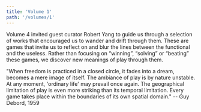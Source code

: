 ```yaml
---
title: 'Volume 1'
path: '/volumes/1'
---
```


Volume 4 invited guest curator Robert Yang to guide us through a selection of works that encouraged us to wander and drift through them. These are games that invite us to reflect on and blur the lines between the functional and the useless. Rather than focusing on “winning”, “solving” or “beating” these games, we discover new meanings of play through them.

"When freedom is practiced in a closed circle, it fades into a dream, becomes a mere image of itself. The ambiance of play is by nature unstable. At any moment, 'ordinary life' may prevail once again. The geographical limitation of play is even more striking than its temporal limitation. Every game takes place within the boundaries of its own spatial domain."
-- Guy Debord, 1959